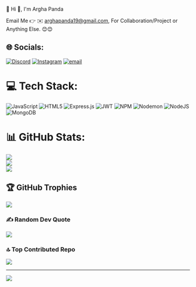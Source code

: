 💫 Hi 👋, I'm Argha Panda



Email Me 👉 ✉️ arghapanda19@gmail.com, For Collaboration/Project or Anything Else. 😊😊



## 🌐 Socials:
[![Discord](https://img.shields.io/badge/Discord-%237289DA.svg?logo=discord&logoColor=white)](https://discord.gg/arghapanda0369) [![Instagram](https://img.shields.io/badge/Instagram-%23E4405F.svg?logo=Instagram&logoColor=white)](https://instagram.com/argha.panda19) [![email](https://img.shields.io/badge/Email-D14836?logo=gmail&logoColor=white)](mailto:arghapanda19@gmail.com) 

# 💻 Tech Stack:
 ![JavaScript](https://img.shields.io/badge/javascript-%23323330.svg?style=for-the-badge&logo=javascript&logoColor=%23F7DF1E) ![HTML5](https://img.shields.io/badge/html5-%23E34F26.svg?style=for-the-badge&logo=html5&logoColor=white) ![Express.js](https://img.shields.io/badge/express.js-%23404d59.svg?style=for-the-badge&logo=express&logoColor=%2361DAFB) ![JWT](https://img.shields.io/badge/JWT-black?style=for-the-badge&logo=JSON%20web%20tokens) ![NPM](https://img.shields.io/badge/NPM-%23CB3837.svg?style=for-the-badge&logo=npm&logoColor=white) ![Nodemon](https://img.shields.io/badge/NODEMON-%23323330.svg?style=for-the-badge&logo=nodemon&logoColor=%BBDEAD) ![NodeJS](https://img.shields.io/badge/node.js-6DA55F?style=for-the-badge&logo=node.js&logoColor=white) ![MongoDB](https://img.shields.io/badge/MongoDB-%234ea94b.svg?style=for-the-badge&logo=mongodb&logoColor=white)
# 📊 GitHub Stats:
![](https://github-readme-stats.vercel.app/api?username=Argha-code&theme=vue-dark&hide_border=false&include_all_commits=true&count_private=false)<br/>
![](https://nirzak-streak-stats.vercel.app/?user=Argha-code&theme=vue-dark&hide_border=false)<br/>
![](https://github-readme-stats.vercel.app/api/top-langs/?username=Argha-code&theme=vue-dark&hide_border=false&include_all_commits=true&count_private=false&layout=compact)

## 🏆 GitHub Trophies
![](https://github-profile-trophy.vercel.app/?username=Argha-code&theme=shadow_green&no-frame=true&no-bg=false&margin-w=4)

### ✍️ Random Dev Quote
![](https://quotes-github-readme.vercel.app/api?type=horizontal&theme=radical)

### 🔝 Top Contributed Repo
![](https://github-contributor-stats.vercel.app/api?username=Argha-code&limit=5&theme=radical&combine_all_yearly_contributions=true)

---
[![](https://visitcount.itsvg.in/api?id=Argha-code&icon=3&color=5)](https://visitcount.itsvg.in)

<!-- Proudly created with GPRM ( https://gprm.itsvg.in ) -->

